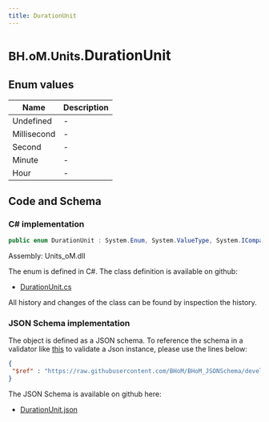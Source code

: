 ```yaml
---
title: DurationUnit
---
```


# <small>BH.oM.Units.</small>**DurationUnit**



## Enum values

| Name            | Description                                                    |
|-----------------|----------------------------------------------------------------|
| Undefined |  -  |
| Millisecond |  -  |
| Second |  -  |
| Minute |  -  |
| Hour |  -  |


## Code and Schema

### C# implementation

``` C# title="C#"
public enum DurationUnit : System.Enum, System.ValueType, System.IComparable, System.ISpanFormattable, System.IFormattable, System.IConvertible
```

Assembly: Units_oM.dll

The enum is defined in C#. The class definition is available on github:

- [DurationUnit.cs](https://github.com/BHoM/Localisation_Toolkit/blob/develop/Units_oM/Enums\DurationUnit.cs)

All history and changes of the class can be found by inspection the history.
### JSON Schema implementation

The object is defined as a JSON schema. To reference the schema in a validator like [this](https://www.jsonschemavalidator.net/) to validate a Json instance, please use the lines below:

``` json title="JSON Schema"
{
 "$ref" : "https://raw.githubusercontent.com/BHoM/BHoM_JSONSchema/develop/Units_oM/DurationUnit.json"
}
```

The JSON Schema is available on github here:

- [DurationUnit.json](https://github.com/BHoM/BHoM_JSONSchema/blob/develop/Units_oM/DurationUnit.json)
